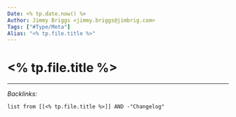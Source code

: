 ```yaml
---
Date: <% tp.date.now() %>
Author: Jimmy Briggs <jimmy.briggs@jimbrig.com>
Tags: ["#Type/Meta"]
Alias: "<% tp.file.title %>"
---
```


# <% tp.file.title %>

***

*Backlinks:*

```dataview
list from [[<% tp.file.title %>]] AND -"Changelog"
```